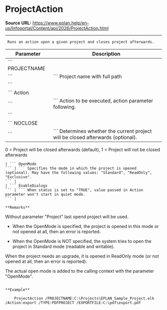 # ProjectAction

**Source URL:** https://www.eplan.help/en-us/Infoportal/Content/api/2026/ProjectAction.html

---

```
 Runs an action upon a given project and closes project afterwards.

```

| Parameter | Description |
| --- | --- |
| ``` PROJECTNAME
 ``` | ``` Project name with full path
 ``` |
| ``` Action
 ``` | ``` Action to be executed, action parameter following.
 ``` |
| ``` NOCLOSE
 ``` | ``` Determines whether the current project will be closed afterwards (optional).
  0 = Project will be closed afterwards (default),
  1 = Project will not be closed afterwards
 ``` |
| ``` OpenMode
 ``` | ``` Specifies the mode in which the project is opened (optional). May have the following values: "Standard", "ReadOnly", "Exclusive".
 ``` |
| ``` EnableDialogs
 ``` | ``` When status is set to "TRUE", value passed in Action parameter won't start in quiet mode.
 ``` |

**Remarks**

```
Without parameter "Project" last opend project will be used.

 * When the OpenMode is specified, the project is opened in this mode or not opened at all, then an error is reported.

 * When the OpenMode is NOT specified, the system tries to open the project in Standard mode (readable and writable).

 When the project needs an upgrade, it is opened in ReadOnly mode (or not opened at all, then an error is reported).

 The actual open mode is added to the calling context with the parameter "OpenMode".

```

**Example**

```
        ProjectAction /PROJECTNAME:C:\Projects\EPLAN_Sample_Project.elk /Action:export /TYPE:PDFPROJECT /EXPORTFILE:C:\pdf\export.pdf

```